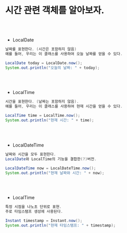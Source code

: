 # 시간 관련 객체를 알아보자.

<br /><br />

* LocalDate
```java
날짜를 표현한다. (시간은 포함하지 않음)
예를 들어, 우리는 이 클래스를 사용하여 오늘 날짜를 얻을 수 있다.

LocalDate today = LocalDate.now();
System.out.println("오늘의 날짜: " + today);
```

<br /><br />

* LocalTime
```java
시간을 표현한다. (날짜는 포함하지 않음).
예를 들어, 우리는 이 클래스를 사용하여 현재 시간을 얻을 수 있다.

LocalTime time = LocalTime.now();
System.out.println("현재 시간: " + time);
```

<br /><br />

* LocalDateTime
```java
날짜와 시간을 모두 표현한다.
LocalDate와 LocalTime의 기능을 결합한(?)버전.

LocalDateTime now = LocalDateTime.now();
System.out.println("현재 날짜와 시간: " + now);
```

<br /><br />

* LocalTime
```java
특정 시점을 나노초 단위로 표현.
주로 타임스탬프 생성에 사용된다.

Instant timestamp = Instant.now();
System.out.println("현재 타임스탬프: " + timestamp);
```

